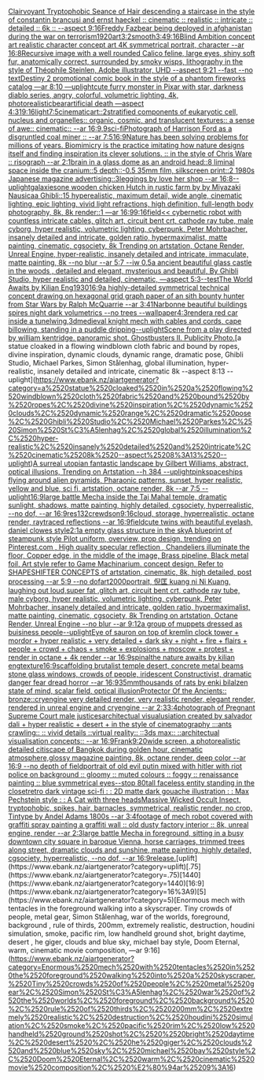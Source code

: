 [Clairvoyant Tryptophobic Seance of Hair descending a staircase in the style of constantin brancusi and ernst haeckel :: cinematic :: realistic :: intricate :: detailed :: 6k :: --aspect 9:16](https://www.ebank.nz/aiartgenerator?category=Clairvoyant%2520Tryptophobic%2520Seance%2520of%2520Hair%2520descending%2520a%2520staircase%2520in%2520the%2520style%2520of%2520constantin%2520brancusi%2520and%2520ernst%2520haeckel%2520%3A%3A%2520cinematic%2520%3A%3A%2520realistic%2520%3A%3A%2520intricate%2520%3A%3A%2520detailed%2520%3A%3A%25206k%2520%3A%3A%2520--aspect%25209%3A16)[Freddy Fazbear being deployed in afghanistan during the war on terrorism](https://www.ebank.nz/aiartgenerator?category=Freddy%2520Fazbear%2520being%2520deployed%2520in%2520afghanistan%2520during%2520the%2520war%2520on%2520terrorism)[1920](https://www.ebank.nz/aiartgenerator?category=1920)[art](https://www.ebank.nz/aiartgenerator?category=art)[3:2](https://www.ebank.nz/aiartgenerator?category=3%3A2)[smooth](https://www.ebank.nz/aiartgenerator?category=smooth)[3:4](https://www.ebank.nz/aiartgenerator?category=3%3A4)[9:16](https://www.ebank.nz/aiartgenerator?category=9%3A16)[Blind Ambition concept art realistic character concept art 4K symmetrical portrait, character --ar 16:8](https://www.ebank.nz/aiartgenerator?category=Blind%2520Ambition%2520concept%2520art%2520realistic%2520character%2520concept%2520art%25204K%2520symmetrical%2520portrait%2C%2520character%2520--ar%252016%3A8)[Recursive image with a well rounded Calico feline, large eyes, shiny soft fur, anatomically correct, surrounded by smoky wisps, lithography in the style of Théophile Steinlen, Adobe illustrator, UHD --aspect 9:21 --fast --no text](https://www.ebank.nz/aiartgenerator?category=Recursive%2520image%2520with%2520a%2520well%2520rounded%2520Calico%2520feline%2C%2520large%2520eyes%2C%2520shiny%2520soft%2520fur%2C%2520anatomically%2520correct%2C%2520surrounded%2520by%2520smoky%2520wisps%2C%2520lithography%2520in%2520the%2520style%2520of%2520Th%C3%A9ophile%2520Steinlen%2C%2520Adobe%2520illustrator%2C%2520UHD%2520--aspect%25209%3A21%2520--fast%2520--no%2520text)[Destiny 2 promotional comic book in the style of a phantom fireworks catalog —ar 8:10 —uplight](https://www.ebank.nz/aiartgenerator?category=Destiny%25202%2520promotional%2520comic%2520book%2520in%2520the%2520style%2520of%2520a%2520phantom%2520fireworks%2520catalog%2520%E2%80%94ar%25208%3A10%2520%E2%80%94uplight)[cute furry monster in Pixar with star, darkness diablo series, angry, colorful, volumetric lighting, 4k, photorealistic](https://www.ebank.nz/aiartgenerator?category=cute%2520furry%2520monster%2520in%2520Pixar%2520with%2520star%2C%2520darkness%2520diablo%2520series%2C%2520angry%2C%2520colorful%2C%2520volumetric%2520lighting%2C%25204k%2C%2520photorealistic)[bear](https://www.ebank.nz/aiartgenerator?category=bear)[artificial death —aspect 4:3](https://www.ebank.nz/aiartgenerator?category=artificial%2520death%2520%E2%80%94aspect%25204%3A3)[1](https://www.ebank.nz/aiartgenerator?category=1)[9:16](https://www.ebank.nz/aiartgenerator?category=9%3A16)[light](https://www.ebank.nz/aiartgenerator?category=light)[7:5](https://www.ebank.nz/aiartgenerator?category=7%3A5)[cinematic](https://www.ebank.nz/aiartgenerator?category=cinematic)[art::2](https://www.ebank.nz/aiartgenerator?category=art%3A%3A2)[stratified components of eukaryotic cell, nucleus and organelles:: organic, cosmic, and translucent textures:: a sense of awe:: cinematic:: --ar 16:9](https://www.ebank.nz/aiartgenerator?category=stratified%2520components%2520of%2520eukaryotic%2520cell%2C%2520nucleus%2520and%2520organelles%3A%3A%2520organic%2C%2520cosmic%2C%2520and%2520translucent%2520textures%3A%3A%2520a%2520sense%2520of%2520awe%3A%3A%2520cinematic%3A%3A%2520--ar%252016%3A9)[.9](https://www.ebank.nz/aiartgenerator?category=.9)[sci-fi](https://www.ebank.nz/aiartgenerator?category=sci-fi)[Photograph of Harrison Ford as a disgruntled coal miner :: --ar 7:5](https://www.ebank.nz/aiartgenerator?category=Photograph%2520of%2520Harrison%2520Ford%2520as%2520a%2520disgruntled%2520coal%2520miner%2520%3A%3A%2520--ar%25207%3A5)[16:9](https://www.ebank.nz/aiartgenerator?category=16%3A9)[Nature has been solving problems for millions of years. Biomimicry is the practice imitating how nature designs itself and finding inspiration its clever solutions. :: in the style of Chris Ware :: risograph --ar 2:1](https://www.ebank.nz/aiartgenerator?category=Nature%2520has%2520been%2520solving%2520problems%2520for%2520millions%2520of%2520years.%2520Biomimicry%2520is%2520the%2520practice%2520imitating%2520how%2520nature%2520designs%2520itself%2520and%2520finding%2520inspiration%2520its%2520clever%2520solutions.%2520%3A%3A%2520in%2520the%2520style%2520of%2520Chris%2520Ware%2520%3A%3A%2520risograph%2520--ar%25202%3A1)[brain in a glass dome as an android head::8 liminal space inside the cranium::5 depth::-0.5 35mm film, silkscreen print::2 1980s Japanese magazine advertising::3](https://www.ebank.nz/aiartgenerator?category=brain%2520in%2520a%2520glass%2520dome%2520as%2520an%2520android%2520head%3A%3A8%2520liminal%2520space%2520inside%2520the%2520cranium%3A%3A5%2520depth%3A%3A-0.5%252035mm%2520film%2C%2520silkscreen%2520print%3A%3A2%25201980s%2520Japanese%2520magazine%2520advertising%3A%3A3)[leggings by love her shop --ar 16:8](https://www.ebank.nz/aiartgenerator?category=leggings%2520by%2520love%2520her%2520shop%2520--ar%252016%3A8)[--uplight](https://www.ebank.nz/aiartgenerator?category=--uplight)[galaxies](https://www.ebank.nz/aiartgenerator?category=galaxies)[one wooden chicken Hutch in rustic farm by by Miyazaki Nausicaa Ghibli::15 hyperealistic, maximum detail, wide angle, cinematic lighting, epic lighting, vivid light refractions, high definition, full-length body photography, 8k, 8k render::1 —ar 16:9](https://www.ebank.nz/aiartgenerator?category=one%2520wooden%2520chicken%2520Hutch%2520in%2520rustic%2520farm%2520by%2520by%2520Miyazaki%2520Nausicaa%2520Ghibli%3A%3A15%2520hyperealistic%2C%2520maximum%2520detail%2C%2520wide%2520angle%2C%2520cinematic%2520lighting%2C%2520epic%2520lighting%2C%2520vivid%2520light%2520refractions%2C%2520high%2520definition%2C%2520full-length%2520body%2520photography%2C%25208k%2C%25208k%2520render%3A%3A1%2520%E2%80%94ar%252016%3A9)[9:16](https://www.ebank.nz/aiartgenerator?category=9%3A16)[field](https://www.ebank.nz/aiartgenerator?category=field)[<< cybernetic robot with countless intricate cables, glitch art, circuit bent crt, cathode ray tube, male cyborg, hyper realistic, volumetric lighting, cyberpunk, Peter Mohrbacher, insanely detailed and intricate, golden ratio, hypermaximalist, matte painting, cinematic, cgsociety, 8k Trending on artstation, Octane Render, Unreal Engine, hyper-realistic, insanely detailed and intricate, immaculate, matte painting, 8k --no blur --ar 5:7 --iw 0.5](https://www.ebank.nz/aiartgenerator?category=%3C%3C%2520cybernetic%2520robot%2520with%2520countless%2520intricate%2520cables%2C%2520glitch%2520art%2C%2520circuit%2520bent%2520crt%2C%2520cathode%2520ray%2520tube%2C%2520male%2520cyborg%2C%2520hyper%2520realistic%2C%2520volumetric%2520lighting%2C%2520cyberpunk%2C%2520Peter%2520Mohrbacher%2C%2520insanely%2520detailed%2520and%2520intricate%2C%2520golden%2520ratio%2C%2520hypermaximalist%2C%2520matte%2520painting%2C%2520cinematic%2C%2520cgsociety%2C%25208k%2520Trending%2520on%2520artstation%2C%2520Octane%2520Render%2C%2520Unreal%2520Engine%2C%2520hyper-realistic%2C%2520insanely%2520detailed%2520and%2520intricate%2C%2520immaculate%2C%2520matte%2520painting%2C%25208k%2520--no%2520blur%2520--ar%25205%3A7%2520--iw%25200.5)[a ancient beautiful glass castle in the woods , detailed and elegant, mysterious and beautiful, By Ghibli Studio, hyper realistic and detailed, cinematic, —aspect 5:3](https://www.ebank.nz/aiartgenerator?category=a%2520ancient%2520beautiful%2520glass%2520castle%2520in%2520the%2520woods%2520%2C%2520detailed%2520and%2520elegant%2C%2520mysterious%2520and%2520beautiful%2C%2520By%2520Ghibli%2520Studio%2C%2520hyper%2520realistic%2520and%2520detailed%2C%2520cinematic%2C%2520%E2%80%94aspect%25205%3A3)[--test](https://www.ebank.nz/aiartgenerator?category=--test)[The World Awaits by Kilian Eng](https://www.ebank.nz/aiartgenerator?category=The%2520World%2520Awaits%2520by%2520Kilian%2520Eng)[1930](https://www.ebank.nz/aiartgenerator?category=1930)[16:9](https://www.ebank.nz/aiartgenerator?category=16%3A9)[a highly-detailed symmetrical technical concept drawing on hexagonal grid graph paper of an sith bounty hunter from Star Wars by Ralph McQuarrie  --ar 3:4](https://www.ebank.nz/aiartgenerator?category=a%2520highly-detailed%2520symmetrical%2520technical%2520concept%2520drawing%2520on%2520hexagonal%2520grid%2520graph%2520paper%2520of%2520an%2520sith%2520bounty%2520hunter%2520from%2520Star%2520Wars%2520by%2520Ralph%2520McQuarrie%2520%2520--ar%25203%3A4)[1](https://www.ebank.nz/aiartgenerator?category=1)[Narbonne beautiful buildings spires night dark volumetrics --no trees --wallpaper](https://www.ebank.nz/aiartgenerator?category=Narbonne%2520beautiful%2520buildings%2520spires%2520night%2520dark%2520volumetrics%2520--no%2520trees%2520--wallpaper)[4:3](https://www.ebank.nz/aiartgenerator?category=4%3A3)[render](https://www.ebank.nz/aiartgenerator?category=render)[a red car inside a tunel](https://www.ebank.nz/aiartgenerator?category=a%2520red%2520car%2520inside%2520a%2520tunel)[wing](https://www.ebank.nz/aiartgenerator?category=wing)[,3d](https://www.ebank.nz/aiartgenerator?category=%2C3d)[medieval knight mech with cables and cords, cape billowing, standing in a puddle dripping](https://www.ebank.nz/aiartgenerator?category=medieval%2520knight%2520mech%2520with%2520cables%2520and%2520cords%2C%2520cape%2520billowing%2C%2520standing%2520in%2520a%2520puddle%2520dripping)[--uplight](https://www.ebank.nz/aiartgenerator?category=--uplight)[Scene from a play directed by william kentridge. panoramic shot. Ghostbusters II. Publicity Photo.](https://www.ebank.nz/aiartgenerator?category=Scene%2520from%2520a%2520play%2520directed%2520by%2520william%2520kentridge.%2520panoramic%2520shot.%2520Ghostbusters%2520II.%2520Publicity%2520Photo.)[a statue cloaked in a flowing windblown cloth fabric and bound by ropes, divine inspiration, dynamic clouds, dynamic range, dramatic pose, Ghibli Studio, Michael Parkes, Simon Stålenhag, global illumination, hyper-realistic, insanely detailed and intricate, cinematic 8k --aspect 8:13 --uplight](https://www.ebank.nz/aiartgenerator?category=a%2520statue%2520cloaked%2520in%2520a%2520flowing%2520windblown%2520cloth%2520fabric%2520and%2520bound%2520by%2520ropes%2C%2520divine%2520inspiration%2C%2520dynamic%2520clouds%2C%2520dynamic%2520range%2C%2520dramatic%2520pose%2C%2520Ghibli%2520Studio%2C%2520Michael%2520Parkes%2C%2520Simon%2520St%C3%A5lenhag%2C%2520global%2520illumination%2C%2520hyper-realistic%2C%2520insanely%2520detailed%2520and%2520intricate%2C%2520cinematic%25208k%2520--aspect%25208%3A13%2520--uplight)[A surreal utopian fantastic landscape by Gilbert Williams, abstract, optical illusions, Trending on Artstation --h 384 --uplight](https://www.ebank.nz/aiartgenerator?category=A%2520surreal%2520utopian%2520fantastic%2520landscape%2520by%2520Gilbert%2520Williams%2C%2520abstract%2C%2520optical%2520illusions%2C%2520Trending%2520on%2520Artstation%2520--h%2520384%2520--uplight)[pink](https://www.ebank.nz/aiartgenerator?category=pink)[spaceships flying around alien pyramids, Pharaonic patterns, sunset, hyper realistic, yellow and blue, sci fi, artstation, octane render, 8k --ar 7:5 --uplight](https://www.ebank.nz/aiartgenerator?category=spaceships%2520flying%2520around%2520alien%2520pyramids%2C%2520Pharaonic%2520patterns%2C%2520sunset%2C%2520hyper%2520realistic%2C%2520yellow%2520and%2520blue%2C%2520sci%2520fi%2C%2520artstation%2C%2520octane%2520render%2C%25208k%2520--ar%25207%3A5%2520--uplight)[16:9](https://www.ebank.nz/aiartgenerator?category=16%3A9)[large battle Mecha inside the Taj Mahal temple, dramatic sunlight, shadows, matte painting, highly detailed, cgsociety, hyperrealistic, --no dof, --ar 16:9](https://www.ebank.nz/aiartgenerator?category=large%2520battle%2520Mecha%2520inside%2520the%2520Taj%2520Mahal%2520temple%2C%2520dramatic%2520sunlight%2C%2520shadows%2C%2520matte%2520painting%2C%2520highly%2520detailed%2C%2520cgsociety%2C%2520hyperrealistic%2C%2520--no%2520dof%2C%2520--ar%252016%3A9)[res](https://www.ebank.nz/aiartgenerator?category=res)[132](https://www.ebank.nz/aiartgenerator?category=132)[crewdson](https://www.ebank.nz/aiartgenerator?category=crewdson)[9:16](https://www.ebank.nz/aiartgenerator?category=9%3A16)[cloud, storage, hyperrealistic, octane render, raytraced reflections --ar 16:9](https://www.ebank.nz/aiartgenerator?category=cloud%2C%2520storage%2C%2520hyperrealistic%2C%2520octane%2520render%2C%2520raytraced%2520reflections%2520--ar%252016%3A9)[field](https://www.ebank.nz/aiartgenerator?category=field)[cute twins with beautiful eyelash, daniel clowes style](https://www.ebank.nz/aiartgenerator?category=cute%2520twins%2520with%2520beautiful%2520eyelash%2C%2520daniel%2520clowes%2520style)[2:1](https://www.ebank.nz/aiartgenerator?category=2%3A1)[a empty glass structure in the sky](https://www.ebank.nz/aiartgenerator?category=a%2520empty%2520glass%2520structure%2520in%2520the%2520sky)[A blueprint of steampunk style Pilot uniform,  overview, prop design,  trending on Pinterest.com  , High quality specular reflection ,  Chandeliers illuminate the floor, Copper  edge, in the middle of the image, Brass pipeline,  Black metal foil,  Art style refer to Game Machinarium.  concept design, Refer to SHAPESHIFTER CONCEPTS  of artstation, cinematic,  8k, high detailed,  post processing    --ar 5:9   --no dof](https://www.ebank.nz/aiartgenerator?category=A%2520blueprint%2520of%2520steampunk%2520style%2520Pilot%2520uniform%2C%2520%2520overview%2C%2520prop%2520design%2C%2520%2520trending%2520on%2520Pinterest.com%2520%2520%2C%2520High%2520quality%2520specular%2520reflection%2520%2C%2520%2520Chandeliers%2520illuminate%2520the%2520floor%2C%2520Copper%2520%2520edge%2C%2520in%2520the%2520middle%2520of%2520the%2520image%2C%2520Brass%2520pipeline%2C%2520%2520Black%2520metal%2520foil%2C%2520%2520Art%2520style%2520refer%2520to%2520Game%2520Machinarium.%2520%2520concept%2520design%2C%2520Refer%2520to%2520SHAPESHIFTER%2520CONCEPTS%2520%2520of%2520artstation%2C%2520cinematic%2C%2520%25208k%2C%2520high%2520detailed%2C%2520%2520post%2520processing%2520%2520%2520%2520--ar%25205%3A9%2520%2520%2520--no%2520dof)[art](https://www.ebank.nz/aiartgenerator?category=art)[2000](https://www.ebank.nz/aiartgenerator?category=2000)[portrait, 倪匡 kuang ni Ni Kuang, laughing out loud,super fat ,glitch art, circuit bent crt, cathode ray tube, male cyborg, hyper realistic, volumetric lighting, cyberpunk, Peter Mohrbacher, insanely detailed and intricate, golden ratio, hypermaximalist, matte painting, cinematic, cgsociety, 8k Trending on artstation, Octane Render, Unreal Engine --no blur --ar 9:12](https://www.ebank.nz/aiartgenerator?category=portrait%2C%2520%E5%80%AA%E5%8C%A1%2520kuang%2520ni%2520Ni%2520Kuang%2C%2520laughing%2520out%2520loud%2Csuper%2520fat%2520%2Cglitch%2520art%2C%2520circuit%2520bent%2520crt%2C%2520cathode%2520ray%2520tube%2C%2520male%2520cyborg%2C%2520hyper%2520realistic%2C%2520volumetric%2520lighting%2C%2520cyberpunk%2C%2520Peter%2520Mohrbacher%2C%2520insanely%2520detailed%2520and%2520intricate%2C%2520golden%2520ratio%2C%2520hypermaximalist%2C%2520matte%2520painting%2C%2520cinematic%2C%2520cgsociety%2C%25208k%2520Trending%2520on%2520artstation%2C%2520Octane%2520Render%2C%2520Unreal%2520Engine%2520--no%2520blur%2520--ar%25209%3A12)[a group of muppets dressed as buisiness people](https://www.ebank.nz/aiartgenerator?category=a%2520group%2520of%2520muppets%2520dressed%2520as%2520buisiness%2520people)[--uplight](https://www.ebank.nz/aiartgenerator?category=--uplight)[Eye of sauron on top of kremlin clock tower + mordor + hyper realistic + very detailed + dark sky + night + fire + flairs + people + crowd + chaos + smoke + explosions + moscow + protest + render in octane + 4k render --ar 16:9](https://www.ebank.nz/aiartgenerator?category=Eye%2520of%2520sauron%2520on%2520top%2520of%2520kremlin%2520clock%2520tower%2520%2B%2520mordor%2520%2B%2520hyper%2520realistic%2520%2B%2520very%2520detailed%2520%2B%2520dark%2520sky%2520%2B%2520night%2520%2B%2520fire%2520%2B%2520flairs%2520%2B%2520people%2520%2B%2520crowd%2520%2B%2520chaos%2520%2B%2520smoke%2520%2B%2520explosions%2520%2B%2520moscow%2520%2B%2520protest%2520%2B%2520render%2520in%2520octane%2520%2B%25204k%2520render%2520--ar%252016%3A9)[spinal](https://www.ebank.nz/aiartgenerator?category=spinal)[the nature awaits by kilian eng](https://www.ebank.nz/aiartgenerator?category=the%2520nature%2520awaits%2520by%2520kilian%2520eng)[texture](https://www.ebank.nz/aiartgenerator?category=texture)[16:9](https://www.ebank.nz/aiartgenerator?category=16%3A9)[scaffolding brutalist temple desert, concrete metal beams stone glass windows, crowds of people, iridescent Constructivist, dramatic danger fear dread horror --ar 16:9](https://www.ebank.nz/aiartgenerator?category=scaffolding%2520brutalist%2520temple%2520desert%2C%2520concrete%2520metal%2520beams%2520stone%2520glass%2520windows%2C%2520crowds%2520of%2520people%2C%2520iridescent%2520Constructivist%2C%2520dramatic%2520danger%2520fear%2520dread%2520horror%2520--ar%252016%3A9)[35mm](https://www.ebank.nz/aiartgenerator?category=35mm)[thousands of rats by enki bilal](https://www.ebank.nz/aiartgenerator?category=thousands%2520of%2520rats%2520by%2520enki%2520bilal)[zen state of mind, scalar field, optical illusion](https://www.ebank.nz/aiartgenerator?category=zen%2520state%2520of%2520mind%2C%2520scalar%2520field%2C%2520optical%2520illusion)[Protector Of the Ancients:: bronze::cryengine very detailed render, very realistic render, elegant render, rendered in unreal engine and cryengine --ar 2:3](https://www.ebank.nz/aiartgenerator?category=Protector%2520Of%2520the%2520Ancients%3A%3A%2520bronze%3A%3Acryengine%2520very%2520detailed%2520render%2C%2520very%2520realistic%2520render%2C%2520elegant%2520render%2C%2520rendered%2520in%2520unreal%2520engine%2520and%2520cryengine%2520--ar%25202%3A3)[3:4](https://www.ebank.nz/aiartgenerator?category=3%3A4)[photograph of Pregnant Supreme Court male justices](https://www.ebank.nz/aiartgenerator?category=photograph%2520of%2520Pregnant%2520Supreme%2520Court%2520male%2520justices)[architectual visualusiation created by salvador dali + hyper realistic + desert + in the style of cinematography :::ants crawling:: :: vivid details ::virtual reality:: ::3ds max:: ::architectual visualisation concepts:: --ar 16:9](https://www.ebank.nz/aiartgenerator?category=architectual%2520visualusiation%2520created%2520by%2520salvador%2520dali%2520%2B%2520hyper%2520realistic%2520%2B%2520desert%2520%2B%2520in%2520the%2520style%2520of%2520cinematography%2520%3A%3A%3Aants%2520crawling%3A%3A%2520%3A%3A%2520vivid%2520details%2520%3A%3Avirtual%2520reality%3A%3A%2520%3A%3A3ds%2520max%3A%3A%2520%3A%3Aarchitectual%2520visualisation%2520concepts%3A%3A%2520--ar%252016%3A9)[Frank](https://www.ebank.nz/aiartgenerator?category=Frank)[9:20](https://www.ebank.nz/aiartgenerator?category=9%3A20)[wide screen, a photorealistic detailed citiscape of Bangkok during golden hour, cinematic atmosphere,glossy magazine painting, 8k, octane render, deep color --ar 16:9 --no depth of field](https://www.ebank.nz/aiartgenerator?category=wide%2520screen%2C%2520a%2520photorealistic%2520detailed%2520citiscape%2520of%2520Bangkok%2520during%2520golden%2520hour%2C%2520cinematic%2520atmosphere%2Cglossy%2520magazine%2520painting%2C%25208k%2C%2520octane%2520render%2C%2520deep%2520color%2520--ar%252016%3A9%2520--no%2520depth%2520of%2520field)[portrait of old evil putin mixed with hitler with riot police on background :: gloomy :: muted colours :: foggy :: renaissance painting :: blue symmetrical eyes--stop 80](https://www.ebank.nz/aiartgenerator?category=portrait%2520of%2520old%2520evil%2520putin%2520mixed%2520with%2520hitler%2520with%2520riot%2520police%2520on%2520background%2520%3A%3A%2520gloomy%2520%3A%3A%2520muted%2520colours%2520%3A%3A%2520foggy%2520%3A%3A%2520renaissance%2520painting%2520%3A%3A%2520blue%2520symmetrical%2520eyes--stop%252080)[tall faceless entity standing in the closet](https://www.ebank.nz/aiartgenerator?category=tall%2520faceless%2520entity%2520standing%2520in%2520the%2520closet)[retro dark vintage sci-fi : : 2D matte dark gouache illustration : : Max Pechstein style : : A Cat with three heads](https://www.ebank.nz/aiartgenerator?category=retro%2520dark%2520vintage%2520sci-fi%2520%3A%2520%3A%25202D%2520matte%2520dark%2520gouache%2520illustration%2520%3A%2520%3A%2520Max%2520Pechstein%2520style%2520%3A%2520%3A%2520A%2520Cat%2520with%2520three%2520heads)[Massive Wicked Occult Insect, tryptophobic, spikes, hair, barnacles, symmetrical, realistic render, no crop, Tintype by Andel Adams 1800s --ar 3:4](https://www.ebank.nz/aiartgenerator?category=Massive%2520Wicked%2520Occult%2520Insect%2C%2520tryptophobic%2C%2520spikes%2C%2520hair%2C%2520barnacles%2C%2520symmetrical%2C%2520realistic%2520render%2C%2520no%2520crop%2C%2520Tintype%2520by%2520Andel%2520Adams%25201800s%2520--ar%25203%3A4)[footage of mech robot covered with graffiti spray painting a graffiti wall :: old dusty factory interior :: 8k, unreal engine, render --ar 2:3](https://www.ebank.nz/aiartgenerator?category=footage%2520of%2520mech%2520robot%2520covered%2520with%2520graffiti%2520spray%2520painting%2520a%2520graffiti%2520wall%2520%3A%3A%2520old%2520dusty%2520factory%2520interior%2520%3A%3A%25208k%2C%2520unreal%2520engine%2C%2520render%2520--ar%25202%3A3)[large battle Mecha in foreground, sitting in a busy downtown city square in baroque Vienna, horse carriages, trimmed trees along street, dramatic clouds and sunshine, matte painting, highly detailed, cgsociety, hyperrealistic, --no dof, --ar 16:9](https://www.ebank.nz/aiartgenerator?category=large%2520battle%2520Mecha%2520in%2520foreground%2C%2520sitting%2520in%2520a%2520busy%2520downtown%2520city%2520square%2520in%2520baroque%2520Vienna%2C%2520horse%2520carriages%2C%2520trimmed%2520trees%2520along%2520street%2C%2520dramatic%2520clouds%2520and%2520sunshine%2C%2520matte%2520painting%2C%2520highly%2520detailed%2C%2520cgsociety%2C%2520hyperrealistic%2C%2520--no%2520dof%2C%2520--ar%252016%3A9)[release.](https://www.ebank.nz/aiartgenerator?category=release.)[uplift](https://www.ebank.nz/aiartgenerator?category=uplift)[.75](https://www.ebank.nz/aiartgenerator?category=.75)[1440](https://www.ebank.nz/aiartgenerator?category=1440)[16:9](https://www.ebank.nz/aiartgenerator?category=16%3A9)[5](https://www.ebank.nz/aiartgenerator?category=5)[Enormous mech with tentacles in the foreground walking into a skyscraper. Tiny crowds of people, metal gear, Simon Stålenhag, war of the worlds, foreground, background , rule of thirds, 200mm, extremely realistic, destruction, houdini simulation, smoke, pacific rim, low handheld ground shot,  bright daytime, desert , he giger, clouds and blue sky, michael bay style, Doom Eternal, warm, cinematic movie composition, —ar 9:16](https://www.ebank.nz/aiartgenerator?category=Enormous%2520mech%2520with%2520tentacles%2520in%2520the%2520foreground%2520walking%2520into%2520a%2520skyscraper.%2520Tiny%2520crowds%2520of%2520people%2C%2520metal%2520gear%2C%2520Simon%2520St%C3%A5lenhag%2C%2520war%2520of%2520the%2520worlds%2C%2520foreground%2C%2520background%2520%2C%2520rule%2520of%2520thirds%2C%2520200mm%2C%2520extremely%2520realistic%2C%2520destruction%2C%2520houdini%2520simulation%2C%2520smoke%2C%2520pacific%2520rim%2C%2520low%2520handheld%2520ground%2520shot%2C%2520%2520bright%2520daytime%2C%2520desert%2520%2C%2520he%2520giger%2C%2520clouds%2520and%2520blue%2520sky%2C%2520michael%2520bay%2520style%2C%2520Doom%2520Eternal%2C%2520warm%2C%2520cinematic%2520movie%2520composition%2C%2520%E2%80%94ar%25209%3A16)